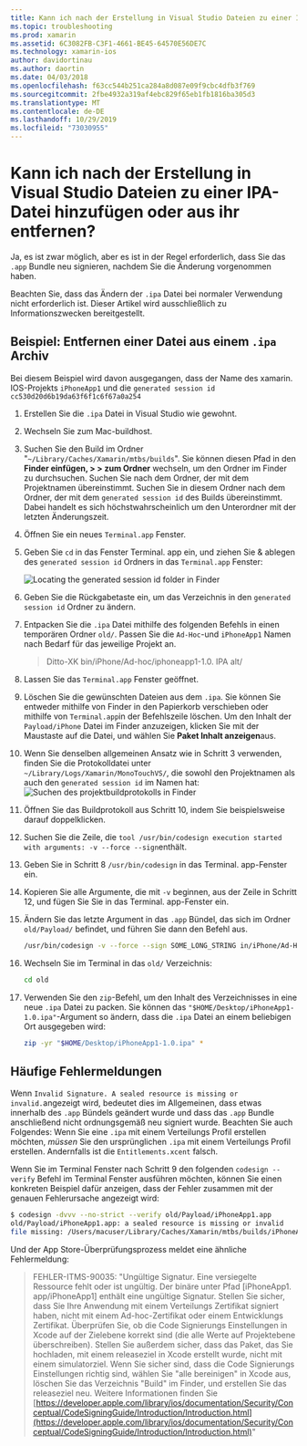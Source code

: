 ```yaml
---
title: Kann ich nach der Erstellung in Visual Studio Dateien zu einer IPA-Datei hinzufügen oder aus ihr entfernen?
ms.topic: troubleshooting
ms.prod: xamarin
ms.assetid: 6C3082FB-C3F1-4661-BE45-64570E56DE7C
ms.technology: xamarin-ios
author: davidortinau
ms.author: daortin
ms.date: 04/03/2018
ms.openlocfilehash: f63cc544b251ca284a8d087e09f9cbc4dfb3f769
ms.sourcegitcommit: 2fbe4932a319af4ebc829f65eb1fb1816ba305d3
ms.translationtype: MT
ms.contentlocale: de-DE
ms.lasthandoff: 10/29/2019
ms.locfileid: "73030955"
---
```

# <a name="can-i-add-files-to-or-remove-files-from-an-ipa-file-after-building-it-in-visual-studio"></a>Kann ich nach der Erstellung in Visual Studio Dateien zu einer IPA-Datei hinzufügen oder aus ihr entfernen?

Ja, es ist zwar möglich, aber es ist in der Regel erforderlich, dass Sie das `.app` Bundle neu signieren, nachdem Sie die Änderung vorgenommen haben.

Beachten Sie, dass das Ändern der `.ipa` Datei bei normaler Verwendung nicht erforderlich ist. Dieser Artikel wird ausschließlich zu Informationszwecken bereitgestellt.

## <a name="example-removing-a-file-from-a-ipa-archive"></a>Beispiel: Entfernen einer Datei aus einem `.ipa` Archiv

Bei diesem Beispiel wird davon ausgegangen, dass der Name des xamarin. IOS-Projekts `iPhoneApp1` und die `generated session id` `cc530d20d6b19da63f6f1c6f67a0a254`

1. Erstellen Sie die `.ipa` Datei in Visual Studio wie gewohnt.

2. Wechseln Sie zum Mac-buildhost.

3. Suchen Sie den Build im Ordner "`~/Library/Caches/Xamarin/mtbs/builds`". Sie können diesen Pfad in den **Finder einfügen, > > zum Ordner** wechseln, um den Ordner im Finder zu durchsuchen. Suchen Sie nach dem Ordner, der mit dem Projektnamen übereinstimmt. Suchen Sie in diesem Ordner nach dem Ordner, der mit dem `generated session id` des Builds übereinstimmt. Dabei handelt es sich höchstwahrscheinlich um den Unterordner mit der letzten Änderungszeit.

4. Öffnen Sie ein neues `Terminal.app` Fenster.

5. Geben Sie `cd` in das Fenster Terminal. app ein, und ziehen Sie & ablegen des `generated session id` Ordners in das `Terminal.app` Fenster:

    ![](modify-ipa-images/session-id-folder.png "Locating the generated session id folder in Finder")

6. Geben Sie die Rückgabetaste ein, um das Verzeichnis in den `generated session id` Ordner zu ändern.

7. Entpacken Sie die `.ipa` Datei mithilfe des folgenden Befehls in einen temporären Ordner `old/`. Passen Sie die `Ad-Hoc`-und `iPhoneApp1` Namen nach Bedarf für das jeweilige Projekt an.

    > Ditto-XK bin/iPhone/Ad-hoc/iphoneapp1-1.0. IPA alt/

8. Lassen Sie das `Terminal.app` Fenster geöffnet.

9. Löschen Sie die gewünschten Dateien aus dem `.ipa`. Sie können Sie entweder mithilfe von Finder in den Papierkorb verschieben oder mithilfe von `Terminal.app`in der Befehlszeile löschen. Um den Inhalt der `Payload/iPhone` Datei im Finder anzuzeigen, klicken Sie mit der Maustaste auf die Datei, und wählen Sie **Paket Inhalt anzeigen**aus.

10. Wenn Sie denselben allgemeinen Ansatz wie in Schritt 3 verwenden, finden Sie die Protokolldatei unter `~/Library/Logs/Xamarin/MonoTouchVS/`, die sowohl den Projektnamen als auch den `generated session id` im Namen hat:![](modify-ipa-images/build-log.png "Suchen des projektbuildprotokolls in Finder")

11. Öffnen Sie das Buildprotokoll aus Schritt 10, indem Sie beispielsweise darauf doppelklicken.

12. Suchen Sie die Zeile, die `tool /usr/bin/codesign execution started with arguments: -v --force --sign`enthält.

13. Geben Sie in Schritt 8 `/usr/bin/codesign` in das Terminal. app-Fenster ein.

14. Kopieren Sie alle Argumente, die mit `-v` beginnen, aus der Zeile in Schritt 12, und fügen Sie Sie in das Terminal. app-Fenster ein.

15. Ändern Sie das letzte Argument in das `.app` Bündel, das sich im Ordner `old/Payload/` befindet, und führen Sie dann den Befehl aus.

    ```bash
    /usr/bin/codesign -v --force --sign SOME_LONG_STRING in/iPhone/Ad-Hoc/iPhoneApp1.app/ResourceRules.plist --entitlements obj/iPhone/Ad-Hoc/Entitlements.xcent old/Payload/iPhoneApp1.app
    ```

16. Wechseln Sie im Terminal in das `old/` Verzeichnis:

    ```bash
    cd old
    ```

17. Verwenden Sie den `zip`-Befehl, um den Inhalt des Verzeichnisses in eine neue `.ipa` Datei zu packen. Sie können das `"$HOME/Desktop/iPhoneApp1-1.0.ipa"`-Argument so ändern, dass die `.ipa` Datei an einem beliebigen Ort ausgegeben wird:

    ```bash
    zip -yr "$HOME/Desktop/iPhoneApp1-1.0.ipa" *
    ```

## <a name="common-error-messages"></a>Häufige Fehlermeldungen

Wenn `Invalid Signature. A sealed resource is missing or invalid.`angezeigt wird, bedeutet dies im Allgemeinen, dass etwas innerhalb des `.app` Bündels geändert wurde und dass das `.app` Bundle anschließend nicht ordnungsgemäß neu signiert wurde. Beachten Sie auch Folgendes: Wenn Sie eine `.ipa` mit einem Verteilungs Profil erstellen möchten, _müssen_ Sie den ursprünglichen `.ipa` mit einem Verteilungs Profil erstellen. Andernfalls ist die `Entitlements.xcent` falsch.

Wenn Sie im Terminal Fenster nach Schritt 9 den folgenden `codesign --verify` Befehl im Terminal Fenster ausführen möchten, können Sie einen konkreten Beispiel dafür anzeigen, dass der Fehler zusammen mit der genauen Fehlerursache angezeigt wird:

```bash
$ codesign -dvvv --no-strict --verify old/Payload/iPhoneApp1.app
old/Payload/iPhoneApp1.app: a sealed resource is missing or invalid
file missing: /Users/macuser/Library/Caches/Xamarin/mtbs/builds/iPhoneApp1/cc530d20d6b19da63f6f1c6f67a0a254/old/Payload/iPhoneApp1.app/MyFile.png
```

Und der App Store-Überprüfungsprozess meldet eine ähnliche Fehlermeldung:

> FEHLER-ITMS-90035: "Ungültige Signatur. Eine versiegelte Ressource fehlt oder ist ungültig. Der binäre unter Pfad [iPhoneApp1. app/iPhoneApp1] enthält eine ungültige Signatur. Stellen Sie sicher, dass Sie Ihre Anwendung mit einem Verteilungs Zertifikat signiert haben, nicht mit einem Ad-hoc-Zertifikat oder einem Entwicklungs Zertifikat. Überprüfen Sie, ob die Code Signierungs Einstellungen in Xcode auf der Zielebene korrekt sind (die alle Werte auf Projektebene überschreiben). Stellen Sie außerdem sicher, dass das Paket, das Sie hochladen, mit einem releaseziel in Xcode erstellt wurde, nicht mit einem simulatorziel. Wenn Sie sicher sind, dass die Code Signierungs Einstellungen richtig sind, wählen Sie "alle bereinigen" in Xcode aus, löschen Sie das Verzeichnis "Build" im Finder, und erstellen Sie das releaseziel neu. Weitere Informationen finden Sie [https://developer.apple.com/library/ios/documentation/Security/Conceptual/CodeSigningGuide/Introduction/Introduction.html](https://developer.apple.com/library/ios/documentation/Security/Conceptual/CodeSigningGuide/Introduction/Introduction.html)"
